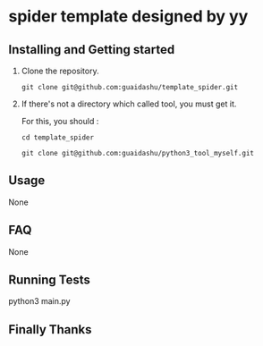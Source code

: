 # **spider template designed by yy**

## Installing and Getting started

1. Clone the repository.

       git clone git@github.com:guaidashu/template_spider.git

2. If there's not a directory which called tool, you must get it. 
   
   For this, you should :
       
       cd template_spider
   
       git clone git@github.com:guaidashu/python3_tool_myself.git

## Usage

None

## FAQ

None

## Running Tests

python3 main.py

## Finally Thanks 